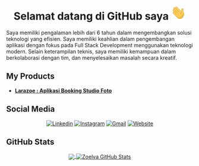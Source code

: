 <h1 align='center'>Selamat datang di GitHub saya <img src="https://raw.githubusercontent.com/hafiizh10/hafiizh10/main/wave.gif" width="40px" height="40px" /></h1>
Saya memiliki pengalaman lebih dari 6 tahun dalam mengembangkan solusi teknologi yang efisien. Saya memiliki keahlian dalam pengembangan aplikasi dengan fokus pada Full Stack Development menggunakan teknologi modern. Selain keterampilan teknis, saya memiliki kemampuan dalam berkolaborasi dengan tim, dan menyelesaikan masalah secara kreatif.

## My Products
<ul>
 <li><a href="https://zoelva.my.id/portfolio/aplikasi-booking-studio-foto-booking-self-photo-booking-foto-wedding-dan-undangan-digital-45594"><b>Larazoe : Aplikasi Booking Studio Foto</b></a></li>
</ul>

## Social Media
<div align='center'>

[![Linkedin](https://img.shields.io/badge/-LinkedIn-0077B5?style=flat&labelColor=0077B5&logo=Linkedin&logoColor=white)](https://www.linkedin.com/in/zoelva/)
[![Instagram](https://img.shields.io/badge/-Instagram-E4405F?style=flat&labelColor=E4405F&logo=instagram&logoColor=white)](https://www.instagram.com/zoel.va/)
[![Gmail](https://img.shields.io/badge/-Gmail-D14836?style=flat&labelColor=D14836&logo=gmail&logoColor=white)](mailto:hafiizh10@gmail.com)
[![Website](https://img.shields.io/badge/-Website-000000?style=flat&labelColor=000000&logo=About.me&logoColor=white)](https://zoelva.netlify.app/)

</div>

## GitHub Stats
<div align='center'>
<a href="#">
  <img align="center" src="https://github-readme-stats.vercel.app/api/top-langs/?username=hafiizh10&hide=&title_color=ffffff&text_color=c9cacc&icon_color=2bbc8a&bg_color=1d1f21&langs_count=3" />
</a>
<a href="#">
  <img align="center" src="https://github-readme-stats.vercel.app/api?username=hafiizh10&show_icons=true&line_height=27&count_private=true&title_color=ffffff&text_color=c9cacc&icon_color=2bbc8a&bg_color=1d1f21" alt="Zoelva GitHub Stats" />
</a>
</div>
<!-- GitHub profile inspired by MartinHeinz  -->
